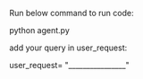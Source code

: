 Run below command to run code:

python agent.py


add your query in user_request:

user_request= "________________"